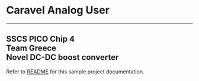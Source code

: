 # Caravel Analog User

---
SSCS PICO Chip 4\
Team Greece\
Novel DC-DC boost converter
---

Refer to [README](docs/source/index.rst) for this sample project documentation. 
